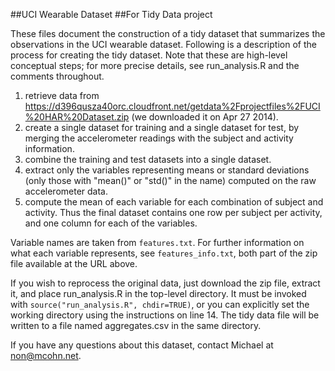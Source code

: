 ##UCI Wearable Dataset
##For Tidy Data project

These files document the construction of a tidy dataset that summarizes the observations in the UCI wearable dataset.
Following is a description of the process for creating the tidy dataset. Note that these are high-level conceptual steps; for more precise details, see run_analysis.R and the comments throughout.

1. retrieve data from https://d396qusza40orc.cloudfront.net/getdata%2Fprojectfiles%2FUCI%20HAR%20Dataset.zip (we downloaded it on Apr 27 2014).
2. create a single dataset for training and a single dataset for test, by merging the accelerometer readings with the subject and activity information.
3. combine the training and test datasets into a single dataset.
4. extract only the variables representing means or standard deviations (only those with "mean()" or "std()" in the name) computed on the raw accelerometer data. 
5. compute the mean of each variable for each combination of subject and activity. Thus the final dataset contains one row per subject per activity, and one column for each of the variables.

Variable names are taken from `features.txt`. For further information on what each variable represents, see `features_info.txt`, both part of the zip file available at the URL above.

If you wish to reprocess the original data, just download the zip file, extract it, and place run_analysis.R in the top-level directory. It must be invoked with `source("run_analysis.R", chdir=TRUE)`, or you can explicitly set the working directory using the instructions on line 14. The tidy data file will be written to a file named aggregates.csv in the same directory.

If you have any questions about this dataset, contact Michael at non@mcohn.net.
